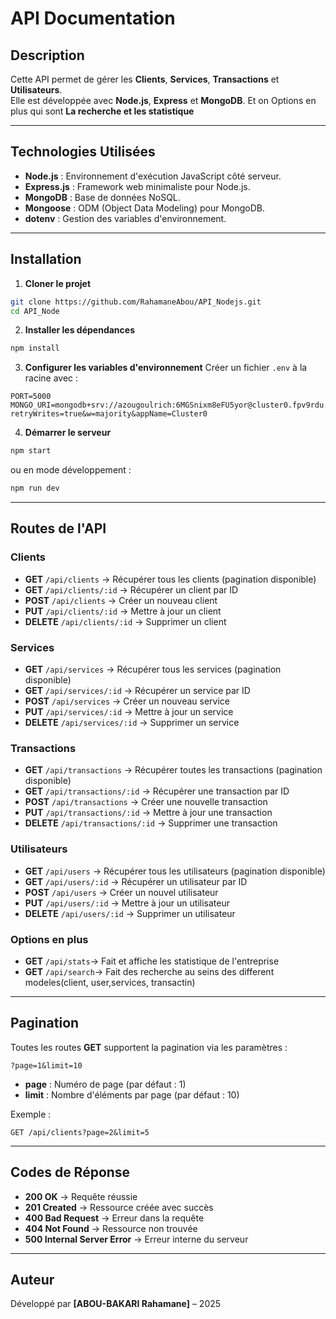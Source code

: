 
# API Documentation

## Description
Cette API permet de gérer les **Clients**, **Services**, **Transactions** et **Utilisateurs**.  
Elle est développée avec **Node.js**, **Express** et **MongoDB**.
Et on Options en plus qui sont **La recherche et les statistique**

---

## Technologies Utilisées
- **Node.js** : Environnement d'exécution JavaScript côté serveur.
- **Express.js** : Framework web minimaliste pour Node.js.
- **MongoDB** : Base de données NoSQL.
- **Mongoose** : ODM (Object Data Modeling) pour MongoDB.
- **dotenv** : Gestion des variables d'environnement.

---

## Installation

1. **Cloner le projet**
```bash
git clone https://github.com/RahamaneAbou/API_Nodejs.git
cd API_Node
```

2. **Installer les dépendances**
```bash
npm install
```

3. **Configurer les variables d'environnement**
Créer un fichier `.env` à la racine avec :
```
PORT=5000
MONGO_URI=mongodb+srv://azougoulrich:6MGSnixm8eFU5yor@cluster0.fpv9rdu.mongodb.net/evaluation_finale?retryWrites=true&w=majority&appName=Cluster0
```

4. **Démarrer le serveur**
```bash
npm start
```
ou en mode développement :
```bash
npm run dev
```

---

## Routes de l'API

### Clients
- **GET** `/api/clients` → Récupérer tous les clients (pagination disponible)
- **GET** `/api/clients/:id` → Récupérer un client par ID
- **POST** `/api/clients` → Créer un nouveau client
- **PUT** `/api/clients/:id` → Mettre à jour un client
- **DELETE** `/api/clients/:id` → Supprimer un client

### Services
- **GET** `/api/services` → Récupérer tous les services (pagination disponible)
- **GET** `/api/services/:id` → Récupérer un service par ID
- **POST** `/api/services` → Créer un nouveau service
- **PUT** `/api/services/:id` → Mettre à jour un service
- **DELETE** `/api/services/:id` → Supprimer un service

### Transactions
- **GET** `/api/transactions` → Récupérer toutes les transactions (pagination disponible)
- **GET** `/api/transactions/:id` → Récupérer une transaction par ID
- **POST** `/api/transactions` → Créer une nouvelle transaction
- **PUT** `/api/transactions/:id` → Mettre à jour une transaction
- **DELETE** `/api/transactions/:id` → Supprimer une transaction

### Utilisateurs
- **GET** `/api/users` → Récupérer tous les utilisateurs (pagination disponible)
- **GET** `/api/users/:id` → Récupérer un utilisateur par ID
- **POST** `/api/users` → Créer un nouvel utilisateur
- **PUT** `/api/users/:id` → Mettre à jour un utilisateur
- **DELETE** `/api/users/:id` → Supprimer un utilisateur

### Options en plus
- **GET** `/api/stats`→  Fait et affiche les statistique de l'entreprise
- **GET** `/api/search`→  Fait des recherche au seins des different modeles(client, user,services, transactin)
---

## Pagination
Toutes les routes **GET** supportent la pagination via les paramètres :
```
?page=1&limit=10
```
- **page** : Numéro de page (par défaut : 1)
- **limit** : Nombre d'éléments par page (par défaut : 10)

Exemple :
```
GET /api/clients?page=2&limit=5
```

---

## Codes de Réponse
- **200 OK** → Requête réussie
- **201 Created** → Ressource créée avec succès
- **400 Bad Request** → Erreur dans la requête
- **404 Not Found** → Ressource non trouvée
- **500 Internal Server Error** → Erreur interne du serveur

---

## Auteur
Développé par **[ABOU-BAKARI Rahamane]** – 2025

